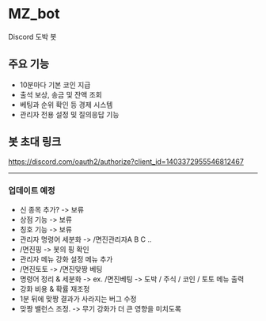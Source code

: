 # MZ_bot

Discord 도박 봇

## 주요 기능
- 10분마다 기본 코인 지급
- 출석 보상, 송금 및 잔액 조회
- 베팅과 순위 확인 등 경제 시스템
- 관리자 전용 설정 및 질의응답 기능

## 봇 초대 링크
https://discord.com/oauth2/authorize?client_id=1403372955546812467

---

### 업데이트 예정
- 신 종목 추가? -> 보류
- 상점 기능 -> 보류
- 칭호 기능 -> 보류
- 관리자 명령어 세분화 -> /면진관리자A B C ..
- /면진핑 -> 봇의 핑 확인
- 관리자 메뉴 강화 설정 메뉴 추가
- /면진토토 -> /면진맞짱 베팅
- 명령어 정리 & 세분화 -> ex. /면진베팅 -> 도박 / 주식 / 코인 / 토토 메뉴 출력
- 강화 비용 & 확률 재조정
- 1분 뒤에 맞짱 결과가 사라지는 버그 수정
- 맞짱 밸런스 조정. -> 무기 강화가 더 큰 영향을 미치도록
